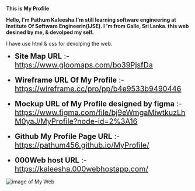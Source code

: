 **This is My Profile**

**Hello, I'm Pathum Kaleesha.I'm still learning software engineering at Institute Of Software Engineerin(IJSE). I 'm from Galle, Sri Lanka.
this web desined by me, & devolped my self.**

I have use html & css for devolping the web.

<ul>
<li style="font-size: 20px"><b>Site Map URL</b> :- <a href="https://www.gloomaps.com/bo39PjsfDa" target="_blank">https://www.gloomaps.com/bo39PjsfDa</a></li>
<br>
<li style="font-size: 20px"><b>Wireframe URL Of My Profile</b> :- <a href="https://wireframe.cc/pro/pp/b4e9533b9490446" target="_blank">https://wireframe.cc/pro/pp/b4e9533b9490446</a></li>
<br>
<li style="font-size: 20px"><b>Mockup URL of My Profile designed by figma</b> :- <a href="https://www.figma.com/file/bj9eWmgaMiwtkuzLhM0yaJ/MyProfile?node-id=2%3A16" target="_blank">https://www.figma.com/file/bj9eWmgaMiwtkuzLhM0yaJ/MyProfile?node-id=2%3A16</a></li>
<br>
<li style="font-size: 20px"><b>Github My Profile Page URL</b> :- <a href="https://pathum456.github.io/MyProfile/" target="_blank">https://pathum456.github.io/MyProfile/</a></li>
<br>
<li style="font-size: 20px"><b>000Web host URL</b> :- <a href="https://kaleesha.000webhostapp.com/" target="_blank">https://kaleesha.000webhostapp.com/</a></li>
</ul>

![image of My Web](assets/readme/readme.png)